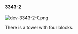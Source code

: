 #### 3343-2
![dev-3343-2-0.png](https://github.com/lil-lab/nlvr/raw/master/nlvr/dev/images/2/dev-3343-2-0.png "dev-3343-2-0.png")

There is a tower with four blocks.